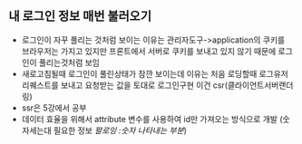 ## 내 로그인 정보 매번 불러오기
- 로그인이 자꾸 풀리는 것처럼 보이는 이유는 관리자도구->application의 쿠키를 브라우저는 가지고 있지만 프론트에서 서버로 쿠키를 보내고 있지 않기 때문에 로그인이 풀리는것처럼 보임
- 새로고침될때 로그인이 풀린상태가 잠깐 보이는데 이유는 처음 로딩할때 로그유저리퀘스트를 보내고 요청받는 값을 토대로 로그인구현 이건 csr(클라이언트서버랜더링)
- ssr은 5강에서 공부
- 데이터 효율을 위해서 attribute 변수를 사용하여 id만 가져오는 방식으로 개발 (숫자세는대 필요한 정보 *팔로잉 :숫자 나타내는 부분*)